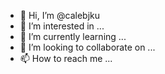 - 👋 Hi, I’m @calebjku
- 👀 I’m interested in ...
- 🌱 I’m currently learning ...
- 💞️ I’m looking to collaborate on ...
- 📫 How to reach me ...

<!---
calebjku/calebjku is a ✨ special ✨ repository because its `README.md` (this file) appears on your GitHub profile.
You can click the Preview link to take a look at your changes.
--->
